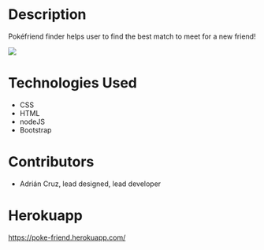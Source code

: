# Description

Pokéfriend finder helps user to find the best match to meet for a new friend!

<img src= "Screen%20Shot%202020-06-27%20at%2019.37.14.png">

# Technologies Used
- CSS
- HTML
- nodeJS
- Bootstrap

# Contributors
- Adrián Cruz, lead designed, lead developer

# Herokuapp
https://poke-friend.herokuapp.com/
